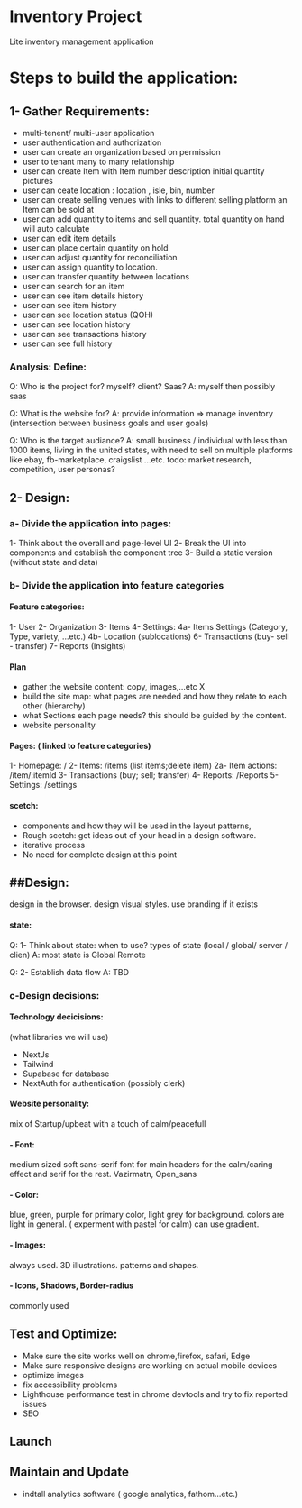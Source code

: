 # Inventory Project

Lite inventory management application

# Steps to build the application:

## 1- Gather Requirements:

- multi-tenent/ multi-user application
- user authentication and authorization
- user can create an organization based on permission
- user to tenant many to many relationship
- user can create Item with Item number description initial quantity pictures
- user can ceate location : location , isle, bin, number
- user can create selling venues with links to different selling platform an Item can be sold at
- user can add quantity to items and sell quantity. total quantity on hand will auto calculate
- user can edit item details
- user can place certain quantity on hold
- user can adjust quantity for reconciliation
- user can assign quantity to location.
- user can transfer quantity between locations
- user can search for an item
- user can see item details history
- user can see item history
- user can see location status (QOH)
- user can see location history
- user can see transactions history
- user can see full history

### Analysis: Define:

Q: Who is the project for? myself? client? Saas?
A: myself then possibly saas

Q: What is the website for?
A: provide information => manage inventory
(intersection between business goals and user goals)

Q: Who is the target audiance?
A: small business / individual with less than 1000 items, living in the united states, with need to sell on multiple platforms like ebay, fb-marketplace, craigslist ...etc.
todo: market research, competition, user personas?

## 2- Design:

### a- Divide the application into pages:

1- Think about the overall and page-level UI
2- Break the UI into components and establish the component tree
3- Build a static version (without state and data)

### b- Divide the application into feature categories

#### Feature categories:

1- User
2- Organization
3- Items
4- Settings:
4a- Items Settings (Category, Type, variety, ...etc.)
4b- Location (sublocations)
6- Transactions (buy- sell - transfer)
7- Reports (Insights)

#### Plan

- gather the website content: copy, images,...etc X
- build the site map: what pages are needed and how they relate to each other (hierarchy)
- what Sections each page needs? this should be guided by the content.
- website personality

#### Pages: ( linked to feature categories)

1- Homepage: /
2- Items: /items (list items;delete item)
2a- Item actions: /item/:itemId
3- Transactions (buy; sell; transfer)
4- Reports: /Reports
5- Settings: /settings

#### scetch:

- components and how they will be used in the layout patterns,
- Rough scetch: get ideas out of your head in a design software.
- iterative process
- No need for complete design at this point

## ##Design:

design in the browser. design visual styles.
use branding if it exists

#### state:

Q: 1- Think about state: when to use? types of state (local / global/ server / clien)
A: most state is Global Remote

Q: 2- Establish data flow
A: TBD

### c-Design decisions:

#### Technology decicisions:

(what libraries we will use)

- NextJs
- Tailwind
- Supabase for database
- NextAuth for authentication (possibly clerk)

#### Website personality:

mix of Startup/upbeat with a touch of calm/peacefull

#### - Font:

medium sized soft sans-serif font for main headers for the calm/caring effect and serif for the rest.
Vazirmatn, Open_sans

#### - Color:

blue, green, purple for primary color, light grey for background. colors are light in general. ( experment with pastel for calm) can use gradient.

#### - Images:

always used. 3D illustrations. patterns and shapes.

#### - Icons, Shadows, Border-radius

commonly used

## Test and Optimize:

- Make sure the site works well on chrome,firefox, safari, Edge
- Make sure responsive designs are working on actual mobile devices
- optimize images
- fix accessibility problems
- Lighthouse performance test in chrome devtools and try to fix reported issues
- SEO

## Launch

## Maintain and Update

- indtall analytics software ( google analytics, fathom...etc.)
